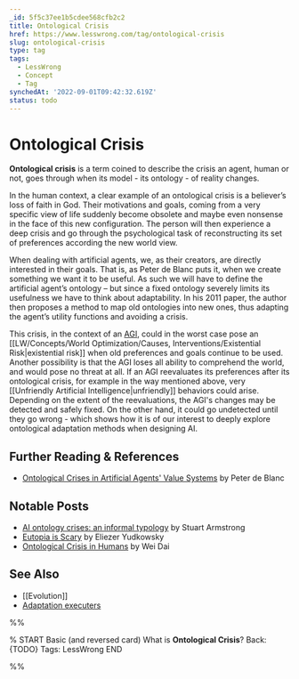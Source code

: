 ```yaml
---
_id: 5f5c37ee1b5cdee568cfb2c2
title: Ontological Crisis
href: https://www.lesswrong.com/tag/ontological-crisis
slug: ontological-crisis
type: tag
tags:
  - LessWrong
  - Concept
  - Tag
synchedAt: '2022-09-01T09:42:32.619Z'
status: todo
---
```


# Ontological Crisis

**Ontological crisis** is a term coined to describe the crisis an agent, human or not, goes through when its model - its ontology - of reality changes.

In the human context, a clear example of an ontological crisis is a believer’s loss of faith in God. Their motivations and goals, coming from a very specific view of life suddenly become obsolete and maybe even nonsense in the face of this new configuration. The person will then experience a deep crisis and go through the psychological task of reconstructing its set of preferences according the new world view.

When dealing with artificial agents, we, as their creators, are directly interested in their goals. That is, as Peter de Blanc puts it, when we create something we want it to be useful. As such we will have to define the artificial agent’s ontology – but since a fixed ontology severely limits its usefulness we have to think about adaptability. In his 2011 paper, the author then proposes a method to map old ontologies into new ones, thus adapting the agent’s utility functions and avoiding a crisis.

This crisis, in the context of an [AGI](https://wiki.lesswrong.com/wiki/AGI), could in the worst case pose an [[LW/Concepts/World Optimization/Causes, Interventions/Existential Risk|existential risk]] when old preferences and goals continue to be used. Another possibility is that the AGI loses all ability to comprehend the world, and would pose no threat at all. If an AGI reevaluates its preferences after its ontological crisis, for example in the way mentioned above, very [[Unfriendly Artificial Intelligence|unfriendly]] behaviors could arise. Depending on the extent of the reevaluations, the AGI's changes may be detected and safely fixed. On the other hand, it could go undetected until they go wrong - which shows how it is of our interest to deeply explore ontological adaptation methods when designing AI.

## Further Reading & References

- [Ontological Crises in Artificial Agents' Value Systems](http://arxiv.org/abs/1105.3821) by Peter de Blanc

## Notable Posts

- [AI ontology crises: an informal typology](http://lesswrong.com/r/discussion/lw/827/ai_ontology_crises_an_informal_typology/) by Stuart Armstrong
- [Eutopia is Scary](http://lesswrong.com/lw/xl/eutopia_is_scary/) by Eliezer Yudkowsky
- [Ontological Crisis in Humans](http://lesswrong.com/lw/fyb/ontological_crisis_in_humans/) by Wei Dai

## See Also

- [[Evolution]]
- [Adaptation executers](https://wiki.lesswrong.com/wiki/Adaptation_executers)


%%

% START
Basic (and reversed card)
What is **Ontological Crisis**?
Back: {TODO}
Tags: LessWrong
END

%%
	
